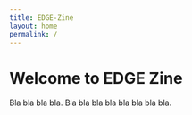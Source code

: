 ```yaml
---
title: EDGE-Zine
layout: home
permalink: /
---
```


# Welcome to EDGE Zine

Bla bla bla bla. Bla bla bla bla bla bla bla bla.
